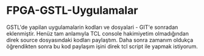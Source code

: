 # FPGA-GSTL-Uygulamalar
GSTL'de yapilan uygulamalarin kodları ve dosyalari - GIT'e sonradan eklenmiştir.
Henüz tam anlamıyla TCL console hakimiyetim olmadığından direk source dosyasındaki kodları paylaştım. Daha sonra zamanım oldukça öğrendikten sonra bu kod paylaşım işini direk tcl script ile yapmak istiyorum.
